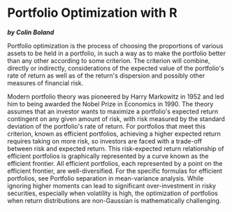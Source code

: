 Portfolio Optimization with R
===================================
***by Colin Boland***

Portfolio optimization is the process of choosing the proportions of various assets to be held in a portfolio, in such a way as to make the portfolio better than any other according to some criterion. The criterion will combine, directly or indirectly, considerations of the expected value of the portfolio's rate of return as well as of the return's dispersion and possibly other measures of financial risk.

Modern portfolio theory was pioneered by Harry Markowitz in 1952 and led him to being awarded the Nobel Prize in Economics in 1990. The theory assumes that an investor wants to maximize a portfolio's expected return contingent on any given amount of risk, with risk measured by the standard deviation of the portfolio's rate of return. For portfolios that meet this criterion, known as efficient portfolios, achieving a higher expected return requires taking on more risk, so investors are faced with a trade-off between risk and expected return. This risk-expected return relationship of efficient portfolios is graphically represented by a curve known as the efficient frontier. All efficient portfolios, each represented by a point on the efficient frontier, are well-diversified. For the specific formulas for efficient portfolios, see Portfolio separation in mean-variance analysis. While ignoring higher moments can lead to significant over-investment in risky securities, especially when volatility is high, the optimization of portfolios when return distributions are non-Gaussian is mathematically challenging.
